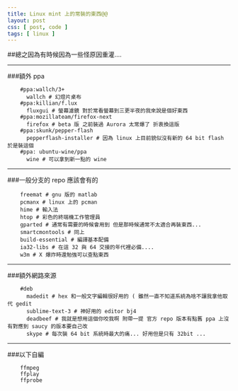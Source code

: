 ```yaml
---
title: Linux mint 上的常裝的東西@@
layout: post
css: [ post, code ]
tags: [ linux ]
---
```


##總之因為有時候因為一些怪原因重灌....  

***
###額外 ppa

        #ppa:wallch/3+  
          wallch # 幻燈片桌布  
        #ppa:killian/f.lux  
          fluxgui # 螢幕濾鏡 對於常看螢幕到三更半夜的我來說是個好東西  
        #ppa:mozillateam/firefox-next  
          firefox # beta 版 之前裝過 Aurora 太常爆了 折衷換這版  
        #ppa:skunk/pepper-flash  
          pepperflash-installer # 因為 linux 上目前貌似沒有新的 64 bit flash 於是裝這個  
        #ppa: ubuntu-wine/ppa  
          wine # 可以拿到新一點的 wine   

***
###一般分支的 repo 應該會有的

        freemat # gnu 版的 matlab
        pcmanx # linux 上的 pcman
        hime # 輸入法
        htop # 彩色的終端機工作管理員
        gparted # 通常有需要的時候會用到 但是那時候通常不太適合再裝東西...
        smartcmontools # 同上
        build-essential # 編譯基本配備
        ia32-libs # 在這 32 與 64 交接的年代裡必備....
        w3m # X 爆炸時還勉強可以查點東西

***
###額外網路來源

        #deb  
          madedit # hex 和一般文字編輯很好用的 ( 雖然一直不知道系統為啥不讓我拿他取代 gedit  
          sublime-text-3 # 神好用的 editor bj4  
          deadbeef # 我就是想用這個你咬我啊 附帶一提 官方 repo 版本有點舊 ppa 上沒有對應到 saucy 的版本要自己改
          skype # 每次裝 64 bit 系統時最大的痛... 好用但是只有 32bit ...

***
###以下自編

        ffmpeg
        ffplay
        ffprobe
